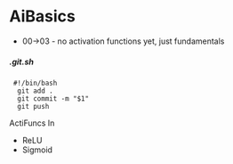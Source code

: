 # AiBasics


* 00->03 - no activation functions yet, just fundamentals

##### .git.sh
```
 #!/bin/bash
  git add .
  git commit -m "$1"
  git push
```

ActiFuncs In
* ReLU
* Sigmoid
